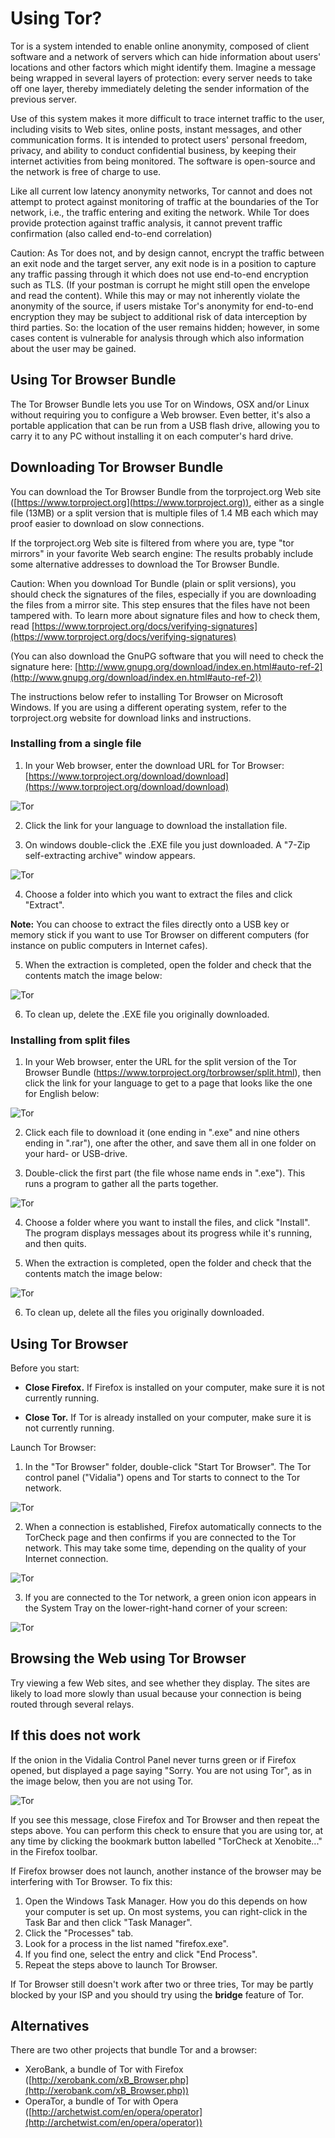 Using Tor?
==========

Tor is a system intended to enable online anonymity, composed of client software and a network of servers which can hide information about users' locations and other factors which might identify them. Imagine a message being wrapped in several layers of protection: every server needs to take off one layer, thereby immediately deleting the sender information of the previous server.

Use of this system makes it more difficult to trace internet traffic to the user, including visits to Web sites, online posts, instant messages, and other communication forms. It is intended to protect users' personal freedom, privacy, and ability to conduct confidential business, by keeping their internet activities from being monitored. The software is open-source and the network is free of charge to use.

Like all current low latency anonymity networks, Tor cannot and does not attempt to protect against monitoring of traffic at the boundaries of the Tor network, i.e., the traffic entering and exiting the network. While Tor does provide protection against traffic analysis, it cannot prevent traffic confirmation (also called end-to-end correlation)

Caution: As Tor does not, and by design cannot, encrypt the traffic between an exit node and the target server, any exit node is in a position to capture any traffic passing through it which does not use end-to-end encryption such as TLS. (If your postman is corrupt he might still open the envelope and read the content). While this may or may not inherently violate the anonymity of the source, if users mistake Tor's anonymity for end-to-end encryption they may be subject to additional risk of data interception by third parties. So: the location of the user remains hidden; however, in some cases content is vulnerable for analysis through which also information about the user may be gained.

Using Tor Browser Bundle
------------------------

The Tor Browser Bundle lets you use Tor on Windows, OSX and/or Linux without requiring you to configure a Web browser. Even better, it's also a portable application that can be run from a USB flash drive, allowing you to carry it to any PC without installing it on each computer's hard drive.

Downloading Tor Browser Bundle
------------------------------

You can download the Tor Browser Bundle from the torproject.org Web site ([https://www.torproject.org](https://www.torproject.org)), either as a single file (13MB) or a split version that is multiple files of 1.4 MB each which may proof easier to download on slow connections.

If the torproject.org Web site is filtered from where you are, type "tor mirrors" in your favorite Web search engine: The results probably include some alternative addresses to download the Tor Browser Bundle.

Caution: When you download Tor Bundle (plain or split versions), you should check the signatures of the files, especially if you are downloading the files from a mirror site. This step ensures that the files have not been tampered with. To learn more about signature files and how to check them, read [https://www.torproject.org/docs/verifying-signatures](https://www.torproject.org/docs/verifying-signatures)

(You can also download the GnuPG software that you will need to check the signature here: [http://www.gnupg.org/download/index.en.html#auto-ref-2](http://www.gnupg.org/download/index.en.html#auto-ref-2))

The instructions below refer to installing Tor Browser on Microsoft Windows. If you are using a different operating system, refer to the torproject.org website for download links and instructions.

### Installing from a single file

 1. In your Web browser, enter the download URL for Tor Browser:
    [https://www.torproject.org/download/download](https://www.torproject.org/download/download)

 ![Tor](tor_1.png)

 2. Click the link for your language to download the installation file.

 3. On windows double-click the .EXE file you just downloaded. A "7-Zip self-extracting archive" window appears.

 ![Tor](tor_2.png)

 4. Choose a folder into which you want to extract the files and click "Extract".

 **Note:** You can choose to extract the files directly onto a USB key or memory stick if you want to use Tor Browser on different computers (for instance on public computers in Internet cafes).

 5. When the extraction is completed, open the folder and check that the contents match the image below:

 ![Tor](tor_3.png)

 6. To clean up, delete the .EXE file you originally downloaded.

### Installing from split files

 1. In your Web browser, enter the URL for the split version of the Tor Browser Bundle (https://www.torproject.org/torbrowser/split.html), then click the link for your language to get to a page that looks like the one for English below:
 
 ![Tor](tor_4.png)

 2. Click each file to download it (one ending in ".exe" and nine others ending in ".rar"), one after the other, and save them all in one folder on your hard- or USB-drive.

 3. Double-click the first part (the file whose name ends in ".exe"). This runs a program to gather all the parts together.

 ![Tor](tor_5.png)

 4. Choose a folder where you want to install the files, and click "Install". The program displays messages about its progress while it's running, and then quits.

 5. When the extraction is completed, open the folder and check that the contents match the image below:

 ![Tor](tor_6.png)

 6. To clean up, delete all the files you originally downloaded.

Using Tor Browser
-----------------

Before you start:

 * **Close Firefox.** If Firefox is installed on your computer, make sure it is not currently running.

 * **Close Tor.** If Tor is already installed on your computer, make sure it is not currently running.

Launch Tor Browser:

 1. In the "Tor Browser" folder, double-click "Start Tor Browser". The Tor control panel ("Vidalia") opens and Tor starts to connect to the Tor network.

 ![Tor](tor_7.png)

 2. When a connection is established, Firefox automatically connects to the TorCheck page and then confirms if you are connected to the Tor network. This may take some time, depending on the quality of your Internet connection.

 ![Tor](tor_8.png)

 3. If you are connected to the Tor network, a green onion icon appears in the System Tray on the lower-right-hand corner of your screen:

 ![Tor](tor_9.png)

Browsing the Web using Tor Browser
----------------------------------

Try viewing a few Web sites, and see whether they display. The sites are likely to load more slowly than usual because your connection is being routed through several relays.

If this does not work
---------------------

If the onion in the Vidalia Control Panel never turns green or if Firefox opened, but displayed a page saying "Sorry. You are not using Tor", as in the image below, then you are not using Tor.

![Tor](tor_10.png)

If you see this message, close Firefox and Tor Browser and then repeat the steps above. You can perform this check to ensure that you are using tor, at any time by clicking the bookmark button labelled "TorCheck at Xenobite..." in the Firefox toolbar.

If Firefox browser does not launch, another instance of the browser may be interfering with Tor Browser. To fix this:

 1. Open the Windows Task Manager. How you do this depends on how your computer is set up. On most systems, you can right-click in the Task Bar and then click "Task Manager".
 2. Click the "Processes" tab.
 3. Look for a process in the list named "firefox.exe".
 4. If you find one, select the entry and click "End Process".
 5. Repeat the steps above to launch Tor Browser.

If Tor Browser still doesn't work after two or three tries, Tor may be partly blocked by your ISP and you should try using the **bridge** feature of Tor.

Alternatives
------------

There are two other projects that bundle Tor and a browser:

 * XeroBank, a bundle of Tor with Firefox ([http://xerobank.com/xB_Browser.php](http://xerobank.com/xB_Browser.php))
 * OperaTor, a bundle of Tor with Opera ([http://archetwist.com/en/opera/operator](http://archetwist.com/en/opera/operator))